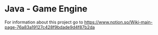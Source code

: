 # Java - Game Engine
For information about this project go to https://www.notion.so/Wiki-main-page-76a83a19127c428f9bdade9d4f87b2da

